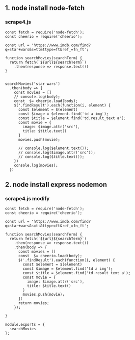 ## 1. node install node-fetch 


### scrape4.js

    const fetch = require('node-fetch');
    const cheerio = require('cheerio');

    const url = 'https://www.imdb.com/find?q=star+wars&s=tt&ttype=ft&ref_=fn_ft';

    function searchMovies(searchTerm) {
      return fetch(`${url}${searchTerm}`)
        .then(response => response.text())
    }


    searchMovies('star wars')
      .then(body => {
        const movies = []
        // console.log(body);
        const  $= cheerio.load(body);
        $('.findResult').each(function(i, element) {
          const $element = $(element)
          const $image = $element.find('td a img');
          const $title = $element.find('td.result_text a');
          const movie = {
            image: $image.attr('src'),
            title: $title.text()
          }
          movies.push(movie);

          // console.log($element.text());
          // console.log($image.attr('src'));
          // console.log($title.text());
        })
        console.log(movies);
      })

## 2. node install express nodemon

### scrape4.js modify

    const fetch = require('node-fetch');
    const cheerio = require('cheerio');

    const url = 'https://www.imdb.com/find?q=star+wars&s=tt&ttype=ft&ref_=fn_ft';

    function searchMovies(searchTerm) {
      return fetch(`${url}${searchTerm}`)
        .then(response => response.text())
        .then(body => {
          const movies = []
          const  $= cheerio.load(body);
          $('.findResult').each(function(i, element) {
            const $element = $(element)
            const $image = $element.find('td a img');
            const $title = $element.find('td.result_text a');
            const movie = {
              image: $image.attr('src'),
              title: $title.text()
            }
            movies.push(movie);
          })
          return movies;
        });

    }

    module.exports = {
      searchMovies
    };
